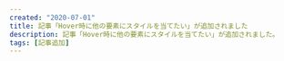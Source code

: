 ```yaml
---
created: "2020-07-01"
title: 記事「Hover時に他の要素にスタイルを当てたい」が追加されました
description: 記事「Hover時に他の要素にスタイルを当てたい」が追加されました。
tags: [記事追加]
---
```

